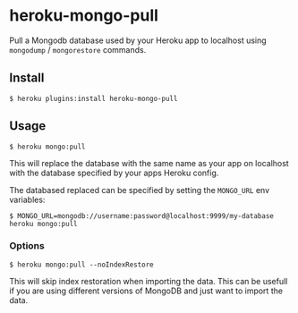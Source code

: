 heroku-mongo-pull
=================

Pull a Mongodb database used by your Heroku app to localhost using `mongodump` / `mongorestore` commands.

## Install

    $ heroku plugins:install heroku-mongo-pull
  
## Usage

    $ heroku mongo:pull
  
This will replace the database with the same name as your app on localhost with the database specified by your apps Heroku config.

The databased replaced can be specified by setting the `MONGO_URL` env variables:

    $ MONGO_URL=mongodb://username:password@localhost:9999/my-database heroku mongo:pull 

### Options    

    $ heroku mongo:pull --noIndexRestore
    
This will skip index restoration when importing the data. This can be usefull if you are using different versions of MongoDB and just want to import the data.

